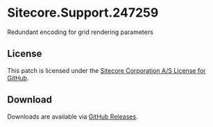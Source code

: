 # Sitecore.Support.247259
Redundant encoding for grid rendering parameters

## License  
This patch is licensed under the [Sitecore Corporation A/S License for GitHub](https://github.com/sitecoresupport/Sitecore.Support.247259/blob/master/LICENSE).  

## Download  
Downloads are available via [GitHub Releases](https://github.com/sitecoresupport/Sitecore.Support.247259/releases).  
